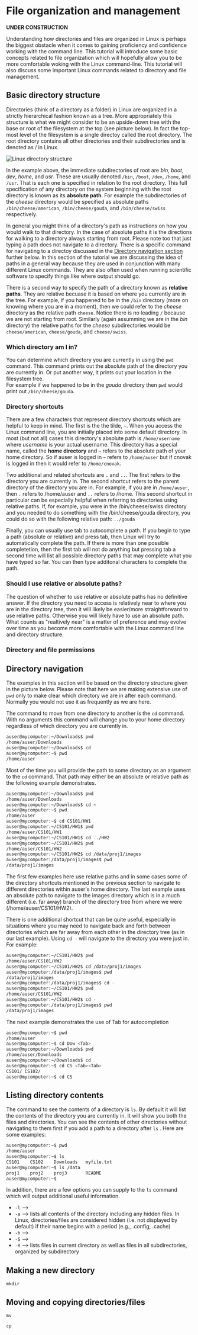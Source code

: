 # File organization and management

**UNDER CONSTRUCTION**

Understanding how directories and files are organized in Linux is perhaps the biggest obstacle when it
comes to gaining proficiency and confidence working with the command line.  This tutorial will introduce
some basic concepts related to file organization which will hopefully allow you to be more comfortable woking with the
Linux command-line.  This tutorial will also discuss some important Linux commands related to directory and file management.

## Basic directory structure

Directories (think of a directory as a folder) in Linux  are organized in a strictly hierarchical fashion known as a tree.
More appropriately this structure is what we might consider to be an upside-down tree with the base or root of the 
filesystem at the top (see picture below).  In fact the top-most level of the filesystem is a single directoy called 
the root directory.  The root directory contains all other directories and their subdirectories and is denoted as / in Linux. 

![Linux directory structure](filesystem.jpg)

In the example above, the immediate subdirectories of root are *bin*, *boot*, *dev*, *home*, and *usr*.  These are usually denoted `/bin`, `/boot`, 
`/dev`, `/home`, and `/usr`.  That is each one is specified in relation to the root directory.  This full specification of any 
directory on the system beginning with the root directory is known as its **absolute path**.  For example the subdirectories of 
the *cheese* directory would be specified as absolute paths `/bin/cheese/american`, `/bin/cheese/gouda`, 
and `/bin/cheese/swiss` respectively. 

In general you might think of a directory's path as instructions on how you would walk to that directory.  In the case of absolute paths it
is the directions for walking to a directory always starting from root.  Please note too that just typing a path does not navigate to a directory.
There is a specific command for navigating to a directoy discussed in the [Directory navigation section](#directory-navigation) further below.  In this 
section of the tutorial we are discussing the idea of paths in a general way because they are used in conjunction with many different Linux commands.  They 
are also often used when running scientific software to specify things like where output should go.

There is a second way to specify the path of a directory known as **relative paths**. They are relative becuase 
it is based on where you currently are in the tree.  For example, if you happened to be in the `/bin` directory (more on knowing where you are in a moment), 
then we could refer to the *cheese* directory as the relative path `cheese`.  Notice there is no leading `/` because we are not starting from root.  Similarly 
(again assumming we are in the *bin* directory) the relative paths for the *cheese* subdirectories would be
`cheese/american`, `cheese/gouda`, and `cheese/swiss`.

### Which directory am I in?

You can determine which directory you are currently in using the `pwd` command.  This command prints out the 
absolute path of the directory you are currently in.  Or put another way, it prints out your location in the filesystem tree.  
For example if we happened to be in the *gouda* directory then `pwd` would print out `/bin/cheese/gouda`.

###  Directory shortcuts

There are a few characters that represent directory shortcuts which are helpful to keep in mind.  The first is the the tilde, `~`.  When you access 
the Linux command line, you are initially placed into some default directory.  In most (but not all) cases this directory's absolute 
path is `/home/username` where *username* is your actual username.  This directory has a special name, called the **home directory** 
and `~` refers to the absolute path of your home directory.  So if auser is logged in `~` refers to `/home/auser` but if cnovak is 
logged in then it would refer to `/home/cnovak`.

Two additional and related shortcuts are `.` and `..`.  The first refers to the directory you are currently in.  The second
shortcut refers to the parent directory of the directory you are in.  For example, if you are in `/home/auser`, then
`.` refers to /home/auser and `..` refers to /home.  This second shortcut in particular can be especially helpful
when referring to directories using relative paths.  If, for example, you were in the /bin/cheese/swiss directory and
you needed to do something with the /bin/cheese/gouda directory, you could do so with the following relative path:
`../gouda`

Finally, you can usually use tab to autocomplete a path.  If you begin to type a path (absolute or relative) and 
press tab, then Linux will try to automatically complete the path.  If there is more than one possible completetion, 
then the first tab will not do anything but pressing tab a second time will  list all possible directory paths that 
may complete what you have typed so far.  You can then type additonal characters to complete the path.

### Should I use relative or absolute paths?

The question of whether to use relative or absolute paths has no definitive answer.  If the directory you need to access is
relatively near to where you are in the directory tree, then it will likely be easier/more straightforward to use relative
paths.  Otherwise you will likely have to use an absolute path.  What counts as "realtively near" is a matter of preference
and may evolve over time as you become more comfortable with the Linux command line and directory structure.

### Directory and file permissions


## Directory navigation

The examples in this section will be based on the directory structure given in the picture below.  Please note
that here we are making extensive use of `pwd` only to make clear which directory we are in after each command.  Normally you 
would not use it as frequently as we are here.


The command to move from one directory to another is the `cd` command.  With no arguments this command
will change you to your home directory regardless of which directory you are currently in.

```bash
auser@mycomputer:~/Downloads$ pwd
/home/auser/Downloads
auser@mycomputer:~/Downloads$ cd
auser@mycomputer:~$ pwd
/home/auser
```

Most of the time you will provide the path to some directory as an argument to the `cd` command.  That path
may either be an absolute or relative path as the following example demonstrates.

```bash
auser@mycomputer:~/Downloads$ pwd
/home/auser/Downloads
auser@mycomputer:~/Downloads$ cd ~
auser@mycomputer:~$ pwd
/home/auser
auser@mycomputer:~$ cd CS101/HW1
auser@mycomputer:~/CS101/HW1$ pwd
/home/auser/CS101/HW1
auser@mycomputer:~/CS101/HW1$ cd ../HW2
auser@mycomputer:~/CS101/HW2$ pwd
/home/auser/CS101/HW2
auser@mycomputer:~/CS101/HW2$ cd /data/proj1/images
auser@mycomputer:/data/proj1/images$ pwd
/data/proj1/images
```

The first few examples here use relative paths and in some cases some of the directory shortcuts mentioned in the previous
section to navigate to different directories within auser's home directory.  The last example uses an absolute path
to navigate to the images directory which is in a much different (i.e. far away) branch of the directory tree
from where we were (/home/auser/CS101/HW2).

There is one additional shortcut that can be quite useful, especially in situations where you may need to navigate back and forth
between directories which are far away from each other in the directory tree (as in our last example).  Using `cd -` will navigate
to the directory you were just in.  For example:

```bash
auser@mycomputer:~/CS101/HW2$ pwd
/home/auser/CS101/HW2
auser@mycomputer:~/CS101/HW2$ cd /data/proj1/images
auser@mycomputer:/data/proj1/images$ pwd
/data/proj1/images
auser@mycomputer:/data/proj1/images$ cd -
auser@mycomputer:~/CS101/HW2$ pwd
/home/auser/CS101/HW2
auser@mycomputer:~/CS101/HW2$ cd -
auser@mycomputer:/data/proj1/images$ pwd
/data/proj1/images
```

The next example demonstrates the use of Tab for autocompletion

```bash
auser@mycomputer:~$ pwd
/home/auser
auser@mycomputer:~$ cd Dow <Tab>
auser@mycomputer:~/Downloads$ pwd
/home/auser/Downloads
auser@mycomputer:~/Downloads$ cd
auser@mycomputer:~$ cd CS <Tab><Tab>
CS101/ CS102/
auser@mycomputer:~$ cd CS
```

## Listing directory contents

The command to see the contents of a directory is `ls`.  By default it will list the contents of the directory
you are currently in.  It will show you both the files and directories.  You can see the contents of other directories 
without navigating to them first if you add a path to a directory after `ls` .  Here are some examples:

```bash
auser@mycomputer:~$ pwd
/home/auser
auser@mycomputer:~$ ls
CS101    CS102    Downloads   myfile.txt
auser@mycomputer:~$ ls /data
proj1    proj2    proj3       README
auser@mycomputer:~$ 
```

In addition, there are a few options you can supply to the `ls` command which will output additional useful information.


- `-l` -->
- `-a` --> lists all contents of the directory including any hidden files.  In Linux, directories/files are considered hidden (i.e. not displayed by default) if their name begins with a period (e.g., .config, .cache)
- `-h` -->
- `-S` -->
- `-R`  --> lists files in current directory as well as files in all subdirectories, organized by subdirectory

## Making a new directory

`mkdir`

## Moving and copying directories/files

`mv`

`cp`


